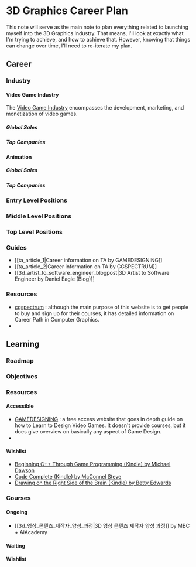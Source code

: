 
# 3D Graphics Career Plan
This note will serve as the main note to plan everything related to launching myself into the 3D Graphics Industry. That means, I'll look at exactly what I'm trying to achieve, and how to achieve that. However, knowing that things can change over time, I'll need to re-iterate my plan.

## Career
### Industry
#### Video Game Industry
The [Video Game Industry](https://en.wikipedia.org/wiki/Video_game_industry) encompasses the development, marketing, and monetization of video games.

##### Global Sales

##### Top Companies

#### Animation

##### Global Sales

##### Top Companies

### Entry Level Positions

### Middle Level Positions

### Top Level Positions

### Guides
- [[ta_article_1|Career information on TA by GAMEDESIGNING]]
- [[ta_article_2|Career information on TA by CGSPECTRUM]]
- [[3d_artist_to_software_engineer_blogpost|3D Artist to Software Engineer by Daniel Eagle (Blog)]]

### Resources
- [cgspectrum](https://www.cgspectrum.com/career-pathways) : although the main purpose of this website is to get people to buy and sign up for their courses, it has detailed information on Career Path in Computer Graphics.
- 

## Learning
### Roadmap

### Objectives

### Resources
#### Accessible
- [GAMEDESIGNING](https://www.gamedesigning.org/) : a free access website that goes in depth guide on how to Learn to Design Video Games. It doesn't provide courses, but it does give overview on basically any aspect of Game Design.
- 

#### Wishlist
- [Beginning C++ Through Game Programming (Kindle) by Michael Dawson](https://a.co/d/icyLEZ3)
- [Code Complete (Kindle) by McConnel Steve](https://a.co/d/6laRtKw)
- [Drawing on the Right Side of the Brain (Kindle) by Betty Edwards](https://a.co/d/c05yhsS)

### Courses
#### Ongoing
- [[3d_영상_콘텐츠_제작자_양성_과정|3D 영상 콘텐츠 제작자 양성 과정]] by MBC + AiAcademy

#### Waiting

#### Wishlist